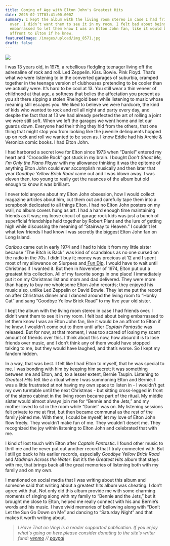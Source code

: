```yaml
---
title: Coming of Age with Elton John's Greatest Hits
date: 2025-02-17T03:41:00.000Z
summary: I kept the album with the living room stereo in case I had friends
  over. I didn’t want them to see it in my room. I felt bad about being
  embarrassed to let them know I was an Elton John fan, like it would be an
  affront to Elton if he knew.
featuredImage: /images/upload/img_8571.jpg
draft: false
---
```

![](/images/upload/img_8571.jpg)

I was 13 years old, in 1975, a rebellious fledgling teenager living off the adrenaline of rock and roll. Led Zeppelin. Kiss. Bowie. Pink Floyd. That’s what we were listening to in the converted garages of suburbia, cramped together in the teenage version of clubhouses pretending to be cooler than we actually were. It’s hard to be cool at 13. You still wear a thin veneer of childhood at that age, a softness that belies the affectation you present as you sit there sipping a stolen Rheingold beer while listening to music whose meaning still escapes you. We liked to believe we were hardcore, the kind of kids who wanted to rock and roll all night and party every day, and despite the fact that at 13 we had already perfected the art of rolling a joint we were still soft. When we left the garages we went home and let our guards down. Everyone had their thing they hid from the others, that one thing that might stop you from looking like the juvenile delinquents hopped up on rock and roll we wanted to be seen as. I know Eddie had his Archie & Veronica comic books. I had Elton John.

I had harbored a secret love for Elton since 1973 when “Daniel” entered my heart and “Crocodile Rock” got stuck in my brain. I bought *Don’t Shoot Me, I’m Only the Piano Player* with my allowance thinking it was the epitome of anything Elton John could ever accomplish musically and then later that year *Goodbye Yellow Brick Road* came out and I was blown away. I was eleven then, too young to really get the nuances of the album but old enough to know it was brilliant.

I never told anyone about my Elton John obsession, how I would collect magazine articles about him, cut them out and carefully tape them into a scrapbook dedicated to all things Elton. I had no Elton John posters on my wall, no album covers hung as art. I had a hard enough time maintaining friends as it was; my loose circuit of garage rock kids was just a bunch of superficial friendships held together by Robert Plant and the lure of getting high while discussing the meaning of “Stairway to Heaven.” I couldn’t let what few friends I had know I was secretly the biggest Elton John fan on Long Island.

*Caribou* came out in early 1974 and I had to hide it from my little sister because “The Bitch is Back” was kind of scandalous as no one cursed on the radio in the 70s. I didn’t buy it; money was precious at 12 and I spent most of my allowance on Slurpees and[ Fun Dip](https://www.youtube.com/watch?v=d3NfX4cE_og). I would have to wait until Christmas if I wanted it. But then in November of 1974, Elton put out a greatest hits collection. All of my favorite songs in one place! I immediately put it on my Christmas list and mom and dad delivered. They were more than happy to buy me wholesome Elton John records; they enjoyed his music also, unlike Led Zeppelin or David Bowie. They let me put the record on after Christmas dinner and I danced around the living room to “Honky Cat” and sang “Goodbye Yellow Brick Road” to my five year old sister.

I kept the album with the living room stereo in case I had friends over. I didn’t want them to see it in my room. I felt bad about being embarrassed to let them know I was an Elton John fan, like it would be an affront to Elton if he knew. I wouldn’t come out to them until after *Captain Fantastic* was released. But for now, at that moment, I was too scared of losing my scant amount of friends over this. I think about this now, how absurd it is to lose friends over music, and I don’t think any of them would have stopped talking to me, but they would have laughed, and that’s worse. So I kept my fandom hidden.

In a way, that was best. I felt like I had Elton to myself, that he was special to me. I was bonding with him by keeping him secret; it was something between me and Elton, and, to a lesser extent, Bernie Taupin. Listening to *Greatest Hits* felt like a ritual where I was summoning Elton and Bernie. I was a little frustrated at not having my own space to listen in - I wouldn’t get my own turntable until the next Christmas - but sitting cross-legged in front of the stereo cabinet in the living room became part of the ritual. My middle sister would almost always join me for “Bennie and the Jets,” and my mother loved to sit in the room while “Daniel” was on. My listening sessions felt private to me at first, but then became communal as the rest of the family joined me. With them, I could be myself, let my love of Elton John flow freely. They wouldn’t make fun of me. They wouldn’t desert me. They recognized the joy within listening to Elton John and celebrated that with me.

I kind of lost touch with Elton after *Captain Fantastic*. I found other music to thrill me and he never put out another record that I truly connected with. But I still go back to his earlier records, especially *Goodbye Yellow Brick Road* and *Madman Across the Water*. But it’s the *Greatest Hits* album that stays with me, that brings back all the great memories of listening both with my family and on my own.

I mentioned on social media that I was writing about this album and someone said that writing about a greatest hits album was cheating. I don’t agree with that. Not only did this album provide me with some charming moments of singing along with my family to “Bennie and the Jets,” but it brought me close to Elton, helped me really connect with his and Bernie’s words and his music. I have vivid memories of bellowing along with “Don’t Let the Sun Go Down on Me” and dancing to “Saturday Night” and that makes it worth writing about.
>
> *I Have That on Vinyl is a reader supported publication. If you enjoy what's going on here please consider donating to the site's writer fund: [venmo](https://account.venmo.com/u/Michele-Catalano2659) // [paypal](https://www.paypal.com/paypalme/goingitaloneny?country.x=US&locale.x=en_US)*
